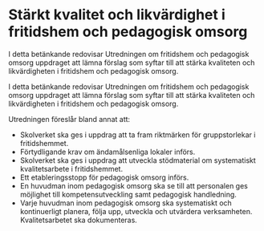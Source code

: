 # Stärkt kvalitet och likvärdighet i fritidshem och pedagogisk omsorg

I detta betänkande redovisar Utredningen om fritidshem och pedagogisk omsorg uppdraget att lämna förslag som syftar till att stärka kvaliteten och likvärdigheten i fritidshem och pedagogisk omsorg.

I detta betänkande redovisar Utredningen om fritidshem och pedagogisk omsorg uppdraget att lämna förslag som syftar till att stärka kvaliteten och likvärdigheten i fritidshem och pedagogisk omsorg.

Utredningen föreslår bland annat att:

* Skolverket ska ges i uppdrag att ta fram riktmärken för gruppstorlekar i fritidshemmet.
* Förtydligande krav om ändamålsenliga lokaler införs.
* Skolverket ska ges i uppdrag att utveckla stödmaterial om systematiskt kvalitetsarbete i fritidshemmet.
* Ett etableringsstopp för pedagogisk omsorg införs.
* En huvudman inom pedagogisk omsorg ska se till att personalen ges möjlighet till kompetensutveckling samt pedagogisk handledning.
* Varje huvudman inom pedagogisk omsorg ska systematiskt och kontinuerligt planera, följa upp, utveckla och utvärdera verksamheten. Kvalitetsarbetet ska dokumenteras.
